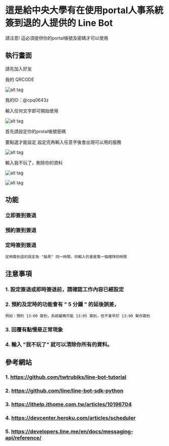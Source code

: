 # 這是給中央大學有在使用portal人事系統簽到退的人提供的 Line Bot

請注意! 這必須提供你的portal帳號及密碼才可以使用

## 執行畫面

請先加入好友

我的 QRCODE

![alt tag](https://i.imgur.com/qCbbF2R.png)

我的ID：@cpq0643z

輸入任何文字即可開始使用

![alt tag](https://i.imgur.com/Sx8tesI.png?1)


首先請設定你的protal帳號密碼

要點選才能設定
設定完再輸入任意字後會出現可以用的服務

![alt tag](https://i.imgur.com/yYXWszS.png?1)

輸入我不玩了，刪除你的資料

![alt tag](https://i.imgur.com/SRQvVFO.png?1)

![alt tag](https://i.imgur.com/7Hlvw8q.png?1)

## 功能

### 立即簽到簽退


### 預約簽到簽退


### 定時簽到簽退

	定時簽到退的設定為 "每周" 同一時間，你輸入的會是第一個禮拜的時間


## 注意事項

### 1. 設定簽退或即時簽退前，請確認工作內容已經設定

### 2. 預約及定時的功能會有 " 5 分鐘 " 的延後誤差，
	例如：預約 13:00 簽到，系統最晚可能 13:05 簽到，但不會早於 13:00 幫你簽到

### 3. 回覆有點慢是正常現象

### 4. 輸入 "我不玩了" 就可以清除你所有的資料。


## 參考網站

### 1. https://github.com/twtrubiks/line-bot-tutorial

### 2. https://github.com/line/line-bot-sdk-python

### 3. https://ithelp.ithome.com.tw/articles/10196704

### 4. https://devcenter.heroku.com/articles/scheduler

### 5. https://developers.line.me/en/docs/messaging-api/reference/
